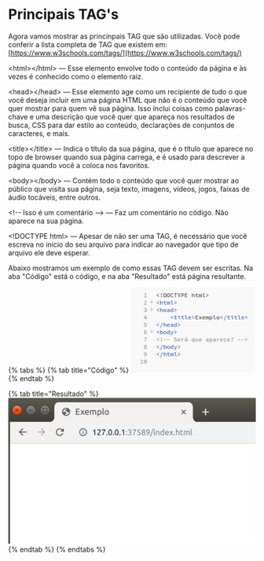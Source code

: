 # Principais TAG's

Agora vamos mostrar as princinpais TAG que são utilizadas. Você pode conferir a lista completa de TAG que existem em: [https://www.w3schools.com/tags/](https://www.w3schools.com/tags/)

&lt;html&gt;&lt;/html&gt; — Esse elemento envolve todo o conteúdo da página e às vezes é conhecido como o elemento raiz.

&lt;head&gt;&lt;/head&gt; — Esse elemento age como um recipiente de tudo o que você deseja incluir em uma página HTML que não é o conteúdo que você quer mostrar para quem vê sua página. Isso inclui coisas como palavras-chave e uma descrição que você quer que apareça nos resultados de busca, CSS para dar estilo ao conteúdo, declarações de conjuntos de caracteres, e mais.

&lt;title&gt;&lt;/title&gt; — Indica o título da sua página, que é o título que aparece no topo de browser quando sua página carrega, e é usado para descrever a página quando você a coloca nos favoritos.

&lt;body&gt;&lt;/body&gt; — Contém todo o conteúdo que você quer mostrar ao público que visita sua página, seja texto, imagens, vídeos, jogos, faixas de áudio tocáveis, entre outros.

&lt;!-- Isso é um comentário --&gt;  — Faz um comentário no código. Não aparece na sua página.

&lt;!DOCTYPE html&gt; — Apesar de não ser uma TAG, é necessário que você escreva no início do seu arquivo para indicar ao navegador que tipo de arquivo ele deve esperar.

Abaixo mostramos um exemplo de como essas TAG devem ser escritas. Na aba "Código" está o código, e na aba "Resultado" está página resultante.

{% tabs %}
{% tab title="Código" %}
![](../../.gitbook/assets/title1.png)
{% endtab %}

{% tab title="Resultado" %}
![](../../.gitbook/assets/title2.png)
{% endtab %}
{% endtabs %}

